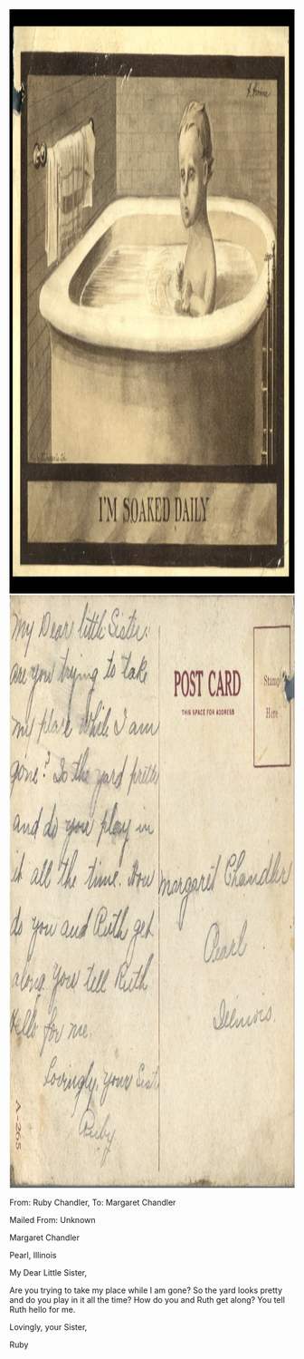 <html><body><a href="/wp-content/uploads/2014/06/postcard-2014-20140605_11313943_0486.jpg"><img class="alignnone size-full wp-image-1123" src="/wp-content/uploads/2014/06/postcard-2014-20140605_11313943_0486.jpg" alt="postcard-2014-20140605_11313943_0486" width="1553" height="1031"></a> <a href="/wp-content/uploads/2014/06/postcard-2014-20140605_11324315_0489.jpg"><img class="alignnone size-full wp-image-1124" src="/wp-content/uploads/2014/06/postcard-2014-20140605_11324315_0489.jpg" alt="postcard-2014-20140605_11324315_0489" width="1537" height="1046"></a>



From: Ruby Chandler, To: Margaret Chandler

Mailed From: Unknown



Margaret Chandler

Pearl, Illinois



My Dear Little Sister,

Are you trying to take my place while I am gone? So the yard looks pretty and do you play in it all the time? How do you and Ruth get along? You tell Ruth hello for me.

Lovingly, your Sister,

Ruby</body></html>